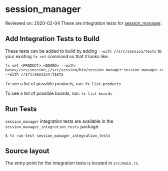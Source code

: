 # session_manager

Reviewed on: 2020-02-04
These are integration tests for [session_manager](//src/session/bin/session_manager).

## Add Integration Tests to Build

These tests can be added to build by adding `--with //src/session/tests` to your existing `fx
set` command so that it looks like:
```
fx set <PRODUCT>.<BOARD> --with-base=//src/session,//src/session/bin/session_manager:session_manager.config --with //src/session:tests
```
To see a list of possible products, run: `fx list-products`

To see a list of possible boards, run: `fx list-boards`

## Run Tests

`session_manager` integration tests are available in the `session_manager_integration_tests`
package.
```
$ fx run-test session_manager_integration_tests
```

## Source layout

The entry point for the integration tests is located in `src/main.rs`.
